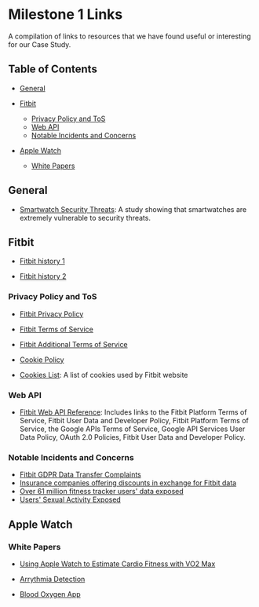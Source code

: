 # Milestone 1 Links

A compilation of links to resources that we have found useful or interesting for our Case Study.

## Table of Contents

- [General](#general)
- [Fitbit](#fitbit)
    - [Privacy Policy and ToS](#privacy-policy-and-tos)
    - [Web API](#web-api)
    - [Notable Incidents and Concerns](#notable-incidents-and-concerns)

- [Apple Watch](#apple-watch)
    - [White Papers](#white-papers)

## General
- [Smartwatch Security Threats](https://www.bitdefender.com/blog/hotforsecurity/smartwatches-are-extremely-vulnerable-to-security-threats-study-shows/): A study showing that smartwatches are extremely vulnerable to security threats.

## Fitbit

- [Fitbit history 1](https://techstory.in/the-fitbit-story-how-it-scripted-wearable-techs-biggest-success-story/)

- [Fitbit history 2](https://www.wareable.com/fitbit/story-of-fitbit-7936)

### Privacy Policy and ToS
- [Fitbit Privacy Policy](https://www.fitbit.com/global/en-ca/legal/privacy-policy)

- [Fitbit Terms of Service](https://www.fitbit.com/global/en-ca/legal/terms-of-service)

- [Fitbit Additional Terms of Service](https://support.google.com/product-documentation/answer/13511576)

- [Cookie Policy](https://www.fitbit.com/global/en-ca/legal/cookie-policy)

- [Cookies List](https://www.fitbit.com/global/en-ca/legal/cookie-list): A list of cookies used by Fitbit website





### Web API
- [Fitbit Web API Reference](https://dev.fitbit.com/build/reference/web-api/): Includes links to the Fitbit Platform Terms of Service, Fitbit User Data and Developer Policy, Fitbit Platform Terms of Service, the Google APIs Terms of Service, Google API Services User Data Policy, OAuth 2.0 Policies, Fitbit User Data and Developer Policy.


### Notable Incidents and Concerns
- [Fitbit GDPR Data Transfer Complaints](https://techcrunch.com/2023/08/30/fitbit-gdpr-data-transfer-complaints-noyb/)
- [Insurance companies offering discounts in exchange for Fitbit data](https://www.govtech.com/health/could-your-fitbit-data-be-used-to-deny-you-health-insurance.html)
- [Over 61 million fitness tracker users' data exposed](https://www.fiercehealthcare.com/digital-health/fitbit-apple-user-data-exposed-breach-impacting-61m-fitness-tracker-records)
- [Users' Sexual Activity Exposed](https://www.forbes.com/sites/kashmirhill/2011/07/05/fitbit-moves-quickly-after-users-sex-stats-exposed/?sh=6ff14c514327)

## Apple Watch

### White Papers

- [Using Apple Watch to Estimate Cardio Fitness with VO2 Max](https://www.apple.com/healthcare/docs/site/Using_Apple_Watch_to_Estimate_Cardio_Fitness_with_VO2_max.pdf)

- [Arrythmia Detection](https://www.apple.com/uk/healthcare/docs/site/Apple_Watch_Arrhythmia_Detection.pdf)

- [Blood Oxygen App](https://www.apple.com/healthcare/docs/site/Blood_Oxygen_app_on_Apple_Watch_October_2022.pdf)




